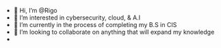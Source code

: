 - 👋 Hi, I’m @Rigo
- 👀 I’m interested in cybersecurity, cloud, & A.I
- 🌱 I’m currently in the process of completing my B.S in CIS
- 💞️ I’m looking to collaborate on anything that will expand my knowledge 
- 
<!---
Meza3/Meza3 is a ✨ special ✨ repository because its `README.md` (this file) appears on your GitHub profile.
You can click the Preview link to take a look at your changes.
--->
